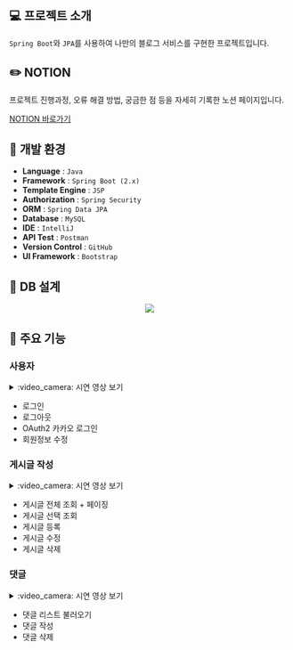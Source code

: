 ## :computer: 프로젝트 소개
`Spring Boot`와 `JPA`를 사용하여 나만의 블로그 서비스를 구현한 프로젝트입니다.

## :pencil2: NOTION
프로젝트 진행과정, 오류 해결 방법, 궁금한 점 등을 자세히 기록한 노션 페이지입니다.

[NOTION 바로가기](https://www.notion.so/codemichelin/36b14f66661a43bab6b5474b04163673?v=3fcdca5dbc8547af9a6a493196670a9a&pvs=4)


## :low_brightness: 개발 환경
- **Language** : `Java`
- **Framework** : `Spring Boot (2.x)`
- **Template Engine** : `JSP`
- **Authorization** : `Spring Security`
- **ORM** : `Spring Data JPA`
- **Database** : `MySQL`
- **IDE** : `IntelliJ`
- **API Test** : `Postman`
- **Version Control** : `GitHub`
- **UI Framework** : `Bootstrap`


## :pushpin: DB 설계

<p align="center">
  <img src="https://github.com/jolocal/SpringBoot_LocalBlog/assets/129312146/842e4b98-4236-4c7e-94ba-b216b6701896">
</p>

## :pushpin: 주요 기능

### 사용자
<details>
<summary> :video_camera: 시연 영상 보기</summary>
<p align="center">
  <img src="https://github.com/jolocal/SpringBoot_LocalBlog/assets/129312146/769a22e8-8008-4251-9977-60b55bbdac8e">
</p>
</details>

- 로그인
- 로그아웃
- OAuth2 카카오 로그인
- 회원정보 수정


### 게시글 작성
<details>
<summary> :video_camera: 시연 영상 보기</summary>
<p align="center">
  <img src="https://github.com/jolocal/SpringBoot_LocalBlog/assets/129312146/e93f03b2-c7c4-4f37-8367-b9e15e717b39">
</p>
</details>

- 게시글 전체 조회 + 페이징
- 게시글 선택 조회
- 게시글 등록
- 게시글 수정
- 게시글 삭제


### 댓글

<details>
<summary> :video_camera: 시연 영상 보기</summary>
<p align="center">
  <img src="https://github.com/jolocal/SpringBoot_LocalBlog/assets/129312146/f84cb4d4-024e-4e1a-ad8b-6ed03c3bc871">
</p>
</details>

- 댓글 리스트 불러오기
- 댓글 작성
- 댓글 삭제

